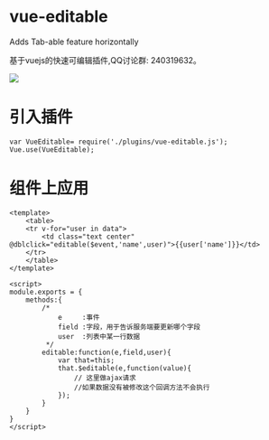 # vue-editable

Adds Tab-able feature horizontally

基于vuejs的快速可编辑插件,QQ讨论群: 240319632。

 

![](http://ww1.sinaimg.cn/large/823603acgw1ez9njhopgwg20dv07iq61.gif)
 

# 引入插件
```
var VueEditable= require('./plugins/vue-editable.js');
Vue.use(VueEditable);

```
# 组件上应用

```
<template>
    <table>
    <tr v-for="user in data">
        <td class="text center" @dblclick="editable($event,'name',user)">{{user['name']}}</td>
    </tr>
    </table>
</template>

<script>
module.exports = {
    methods:{
        /*
            e     :事件
            field :字段，用于告诉服务端要更新哪个字段
            user  :列表中某一行数据
         */
        editable:function(e,field,user){
            var that=this;
            that.$editable(e,function(value){
                // 这里做ajax请求
                //如果数据没有被修改这个回调方法不会执行
            });
        }
    }
}
</script>
```
